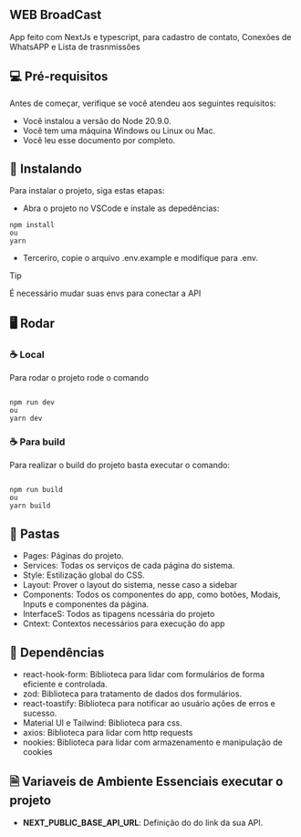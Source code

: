 ## WEB BroadCast

App feito com NextJs e typescript, para cadastro de contato, Conexões de WhatsAPP e Lista de trasnmissões

## 💻 Pré-requisitos

Antes de começar, verifique se você atendeu aos seguintes requisitos:

- Você instalou a versão do Node 20.9.0.
- Você tem uma máquina Windows ou Linux ou Mac.
- Você leu esse documento por completo.

## 🚀 Instalando

Para instalar o projeto, siga estas etapas:

- Abra o projeto no VSCode e instale as depedências:

```
npm install
ou
yarn
```

- Terceriro, copie o arquivo .env.example e modifique para .env.

> [!TIP]
> É necessário mudar suas envs para conectar a API

## 🖥️ Rodar

### ☕ Local

Para rodar o projeto rode o comando

```

npm run dev
ou
yarn dev

```

### ☕ Para build

Para realizar o build do projeto basta executar o comando:

```

npm run build
ou
yarn build

```

## 📁 Pastas

- Pages: Páginas do projeto.
- Services: Todas os serviços de cada página do sistema.
- Style: Estilização global do CSS.
- Layout: Prover o layout do sistema, nesse caso a sidebar
- Components: Todos os componentes do app, como botões, Modais, Inputs e componentes da página.
- InterfaceS: Todos as tipagens ncessária do projeto
- Cntext: Contextos necessários para execução do app

## 📖 Dependências

- react-hook-form: Biblioteca para lidar com formulários de forma eficiente e controlada.
- zod: Biblioteca para tratamento de dados dos formulários.
- react-toastify: Biblioteca para notificar ao usuário ações de erros e sucesso.
- Material UI e Tailwind: Biblioteca para css.
- axios: Biblioteca para lidar com http requests
- nookies: Biblioteca para lidar com armazenamento e manipulação de cookies

## 🗎 Variaveis de Ambiente Essenciais executar o projeto

- **NEXT_PUBLIC_BASE_API_URL**: Definição do do link da sua API.

